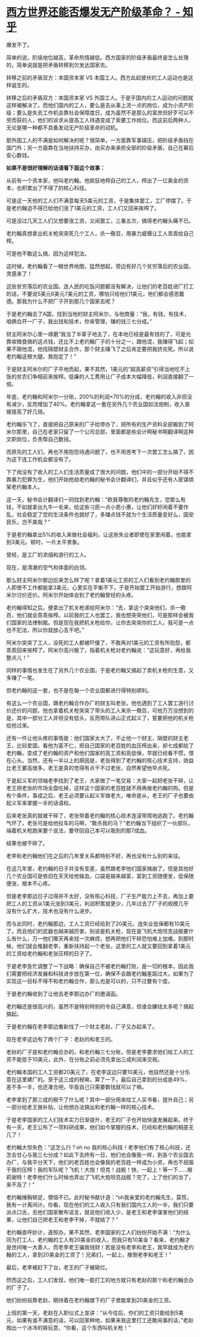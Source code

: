 # [西方世界还能否爆发无产阶级革命？ - 知乎](https://www.zhihu.com/question/490162773/answer/2248985047)

爆发不了。

简单的说，阶级地位越高，革命热情越低。西方国家的阶级矛盾最终是怎么处理的，简单说就是把矛盾转移到欠发达国家去。

转移之前的矛盾双方：本国资本家 VS 本国工人。西方此起彼伏的工人运动也是这样诞生的。

转移之后的矛盾双方：本国资本家 VS 外国工人。于是乎国内的工人运动的问题就这样被解决了。而他们国内的工人，要么是去从事上流一点的岗位，成为小资产阶级；要么是失去工作机会靠社会保障度日，成为虽然不是那么的富庶但好歹可以不劳而获的人，他们的诉求从提高工人待遇变成了索要工作岗位。而这前后两种人，无论是哪一种都不具备发动无产阶级革命的动机。

那外国工人的不满是如何解决的呢？很简单，一方面靠军事镇压，把阶级矛盾挡在国门外；另一方面靠在当地扶持买办，由买办来承担全部的阶级矛盾，自己在幕后安心数钱。

**如果不是很好理解的话请看下面这个故事：**

从前有一个资本家，他叫老约翰。他疯狂地榨自己的工人，榨出了一亿美金的资本，也积累出了不得了的核心科技。

可是这一天他的工人们不满意每天5美元的工资，于是集体罢工，工厂停摆了。于是老约翰迫不得已给他们涨了1美元的工资，工人们又回来挨榨了。

可是没过几天工人们又想要涨工资，又闹罢工，三番五次，搞得老约翰头痛不已。

老约翰真想拿出机关枪突突死几个工人，杀一儆百，用暴力威慑让工人乖乖给自己榨。

可是他不敢这么搞，因为这样犯法。

这时候，老约翰看了一眼世界地图，猛然想起，旁边有好几个贫穷落后的农业国，灵感来了！

这些贫穷落后的农业国，连人民的吃饭问题都没有解决，让他们的老百姓进厂打工的话，不要说5美元6美元7美元的工资，哪怕只给他们1美元，他们都会感恩戴德。那我为什么不把厂子开到那几个国家去呢？

于是老约翰去了A国，找到当地的财主阿米尔，与他商量：“我，有钱，有技术，咱俩合开一厂子，我出钱和技术，你来管理，赚的钱三七分成。”

财主阿米尔心里一琢磨“我当了半辈子地主了，在本地已经是最有钱的了，可是光靠收粮食搞的这点钱，还比不上老约翰厂子的十分之一，跟他混，我赚得飞起；如果不跟他混，他找隔壁财主合作，那个财主赚飞了之后肯定要把我挤兑死。所以说老约翰这根大腿，我抱定了！”

于是财主阿米尔的厂子平地而起，果不其然，1美元的“超高薪资”引得当地吃不上饭的贫农们争相前来挨榨。低廉的人工费用让厂子成本大幅降低，利润直接翻了一倍。

年底，老约翰和阿米尔一分账，200%的利润×70%的分成，老约翰的收入非但没有减少，反而增加了40%。老约翰拿这一套在另外几个农业国如法炮制，收入直接提高了好几倍。

老约翰乐飞了，直接把自己原来的厂子给停办了，把所有的生产资料全部搬到了阿米尔那里，自己在老家只留了一个公司总部，里面都是些会计啊秘书啊翻译啊这种文职岗位，负责帮自己数钱。

而原先的工人们，再也不用抱怨待遇问题了，也不用思考下一次罢工怎么搞了，因为这下连工作机会都没有了。

下了岗没有了收入的工人们生活质量成了很大的问题，他们中的一部分开始不得不靠暴力犯罪为生，他们开始抢劫老约翰的秘书会计翻译们，并且似乎还有人密谋绑架老约翰本人。

这一天，秘书会计翻译们一同找到老约翰：“欧我尊敬的老约翰先生，您那么有钱，不如就拿出九牛一毛来，给这些刁民一点小恩小惠，让他们好好闲着不要作乱，社会稳定了您的生活条件也就好了，多赚点钱不就为个生活质量变好么，国安民乐，岂不美哉？”

于是老约翰拿出5%的收入来做社会福利，让这些失业者即使在家里闲着，也能拿到3美元。顿时，一片太平景象。

曾经，是工厂的浓烟和游行的工人。

现在，是清澈的空气和体面的白领。

那么财主阿米尔那边后来怎么样了呢？拿着1美元工资的工人们看到老约翰那里的人即使不工作都能拿3美元，心里实在平衡不下，于是开始罢工开始游行，想跟阿米尔讨价还价。阿米尔开始体会到了老约翰曾经的头疼。

老约翰得知之后，便拿出了机关枪递给阿米尔：“去，拿这个突突他们，杀一儆百，他们就会乖乖挨榨。以前我的工人也罢工，我也想突突他们，可是那样会被我们国家的法律制裁。但是现在我把机关枪给你，让你去突突你的工人，我可是一点也不犯法，所以你就放心去干吧。”

阿米尔突突了工人，没死的工人都被吓傻了，不敢再对1美元的工资有所抱怨，都乖乖回来挨榨了。阿米尔高兴极了，指着机关枪对老约翰说：“这玩意好，再给我整点儿！”

同样的事情也发生在了另外几个农业国，于是老约翰又搞起了卖机关枪的生意，又多赚了一笔。

但老约翰的这一套，也不是在每一个农业国都进行得特别顺利。

有这么一个农业国，跟老约翰合作办厂的财主叫老张，他也遇到了工人罢工游行讨价还价的问题，他也拿着机关枪突突了带头的工人来杀一儆百，可他万万没想到的是，其中一部分工人非但没有低头，反而带队进山正式起义了，誓要把他的机关枪给抢过来。

还有一件让他头疼的事情是：他们国家太大了，不止他一个财主，隔壁的财主老王，比较爱国，看他为富不仁，把自己国家的老百姓的血压榨出来，却七成都给了老约翰，变成了老约翰的资产和他们国家的高工资和高低保，早就已经看不惯，恨在心头。当然，还有一半以上的原因是，老张得到了老约翰的核心技术支持，效益比老王要高很多，老王是真的觉得有点干不过老张，自然希望他早点死。

于是起义军的领袖老李找到了老王，大家做了一笔交易：大家一起把老张干碎，让老王把老张的市场全盘吃掉，这样这个国家的老百姓就不用再做老约翰的狗。但是有个条件，事成之后，老王必须要认起义军做老大，唯命是从，老王的厂子也要由起义军来掌握一半的话语权。

后来老张真的就被干碎了，老张带着老约翰的核心技术连滚带爬地逃跑了。老约翰气坏了，老张可是给他拉车的马啊，“敢杀我的马？”老约翰当下组织了一伙部队，端着机关枪跑来要个说法，要夺回自己本可以吸到的那7成血。

结果也被干碎了。

老李和老约翰他们在之后的几年里关系都特别不好，再也没有什么别的来往。

在这几年里，老约翰的日子并没有变差，虽然跟老李他们国家搞崩了，但是其他好几个农业国可是依旧在天天给他输血，口袋是越来越富，富到工资随便发，低保随便涨，根本不心疼。

但是老李那边日子过得并不太好，没有核心科技，厂子生产能力上不去，再加上要把工人的工资从1美元涨到3美元，利润积累就更少，几年过去了厂子的规模几乎没有什么扩大，技术也没有什么进步。

而与此同时，老约翰那边，工人工资已经给到了20美元，连失业低保都有10美元了。而且他们的武器也越来越厉害，别说是机关枪，现在是飞机大炮坦克战舰要什么有什么，万一他们哪天再来找一次麻烦，想再把他们干碎恐怕难上加难。到那时候，他们就会推翻老李，重新扶持起一个老张，这里的工人就又要回到拿着1美元的工资给老约翰和老张压榨的日子了。

于是老李急忙调整了一下战略：确保自己不被老约翰打败，是一切的根本，因此我们需要把经济发展和科技进步放在第一位，确保不会跟老约翰差距过大，如果为了实现这一目标不得不和老约翰合作，那么也是可以的，只不过要有个度。

于是老约翰收到了让他去老李那边办厂的邀请函。

老约翰还是很高兴的，虽然不是特别特别的令自己满意，但谁会嫌钱太多呢？搞起搞起。

于是老约翰在老李那边重新找了一个财主老赵，厂子又办起来了。

现在老李这边有了两个厂子：老赵的和老王的。

老赵的厂子是和老约翰合办的，和老约翰三七分账，但是老李要求他们给工人的工资不能低于10美元，此外，在分账之前必须先拿出三成利润来交税。

老约翰本国的工人工资都20美元了，在老李这边只要10美元，他自然还是十分乐意在这里建厂的。至于这三成的税嘛，算了一下，最后自己拿到的分成是49%，差不多一半，也还凑合吧，毕竟自己只需要数钱就可以了嘛。

老李拿到了那三成的税干了什么呢？其中一部分用来给工人买书看，提升自己；另一部分给老王做补贴，让他想办法搞出和老约翰一样的核心技术。

于是老李国家的工人们技术实力日渐提升，老王的厂子也开始快速发展起来。终于有一天，老王公布了一项科研成果，他们如今掌握的技术，已经和老约翰的相差无几了！

老约翰大惊失色：“这怎么行？oh no 我的核心科技！老李他们有了核心科技，还怎会甘心与我三七分成？如此下去终有一日，他们也会像我一样，到各个农业国去办厂，与我平分天下，他们的老百姓也会像我的老百姓一样成为小资，再也不屈服于我的压榨！我的军队呢？飞机！大炮！坦克！战舰！快，一起上！等一下……猴莉谢特！老李他们什么时候也弄出了飞机大炮坦克战舰？完了，上了他们的当了，来不及了！”

老约翰捶胸顿足，懊恼不已。此时秘书献计道：“oh我亲爱的老约翰先生，莫慌，我有一计离间计。你看，现在他们的工人收入只有我们国内工人的一半，我们只要派点口舌，去他们国家散布谣言，就说他们收入少，是老王和老李谋害他们的结果，让他们自己把老王和老李干掉，不就结了？”

老约翰直呼妙计，遂照办。果不其然，老李国家的工人们纷纷开始不满：“为什么同为打工人，老约翰的工人有20美金的收入，而我只有10美金？看来，老约翰才是世间唯一大善人，而老李老王骗我钱财！若是没有老李和老王，我早就成为老约翰的工人，拿到20美金的工资了！兄弟们，一起上，推倒老李和老王！”

最后，老李被赶下了台，老王的厂子被砸烂。

然而这之后，工人们发现，他们唯一能打工的地方就只有老赵的那个和老约翰合办的厂子了。

他们纷纷投靠老赵，期待着在老约翰旗下的厂子里能拿到20美金的工资。

上班的第一天，老赵在入职仪式上宣讲：“从今往后，你们的工资只能给到5美元，如果有谁不满意的话，可以回家种地，如果来我这里打工还敢闹事的话，”老赵掏出一个冰冷的铁玩意，“你看，这个东西叫机关枪！”
